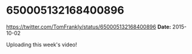 # 650005132168400896
https://twitter.com/TomFrankly/status/650005132168400896
**Date:** 2015-10-02

Uploading this week's video!
